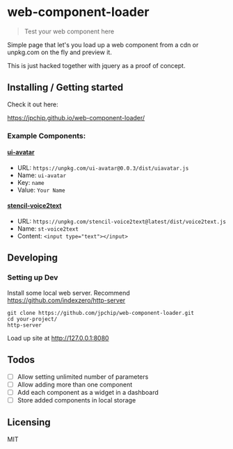 # web-component-loader
> Test your web component here

Simple page that let's you load up a web component from a cdn or unpkg.com 
on the fly and preview it.

This is just hacked together with jquery as a proof of concept.

## Installing / Getting started

Check it out here:

https://jpchip.github.io/web-component-loader/

### Example Components:

#### [ui-avatar](https://www.npmjs.com/package/ui-avatar)
- URL: `https://unpkg.com/ui-avatar@0.0.3/dist/uiavatar.js`
- Name: `ui-avatar`
- Key: `name`
- Value: `Your Name`

#### [stencil-voice2text](https://www.npmjs.com/package/stencil-voice2text)
- URL: `https://unpkg.com/stencil-voice2text@latest/dist/voice2text.js`
- Name: `st-voice2text`
- Content: `<input type="text"></input>`

## Developing

### Setting up Dev

Install some local web server. Recommend https://github.com/indexzero/http-server

```shell
git clone https://github.com/jpchip/web-component-loader.git
cd your-project/
http-server
```

Load up site at http://127.0.0.1:8080

## Todos

- [ ] Allow setting unlimited number of parameters
- [ ] Allow adding more than one component
- [ ] Add each component as a widget in a dashboard
- [ ] Store added components in local storage

## Licensing

MIT
